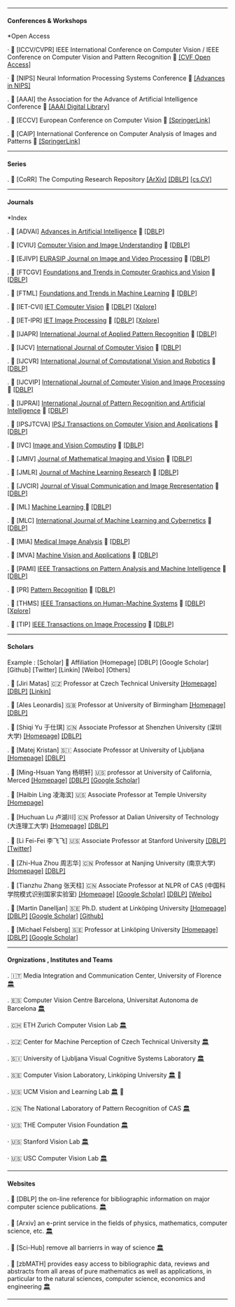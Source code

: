 ﻿
---

#### Conferences & Workshops

*Open Access

· 📘 [ICCV/CVPR] IEEE International Conference on Computer Vision / IEEE Conference on Computer Vision and Pattern Recognition 🎉 [[CVF Open Access]](http://openaccess.thecvf.com/menu.py)

· 📘 [NIPS] Neural Information Processing Systems Conference 🎉 [[Advances in NIPS]](http://papers.nips.cc/)

. 📘 [AAAI] the Association for the Advance of Artificial Intelligence Conference 🎉 [[AAAI Digital Library]](https://aaai.org/Library/library.php)

. 📘 [ECCV] European Conference on Computer Vision 🎉 [[SpringerLink]](https://link.springer.com/conference/eccv)

. 📘 [CAIP] International Conference on Computer Analysis of Images and Patterns 🎉 [[SpringerLink]](https://link.springer.com/conference/caip)

---

#### Series

. 💎 [CoRR] The Computing Research Repository [[ArXiv]](https://arxiv.org/corr/home) [[DBLP]](http://dblp.uni-trier.de/db/journals/corr/index.html) [[cs.CV]](https://arxiv.org/list/cs.CV/recent)

---

#### Journals

*Index


. 📓 [ADVAI] [Advances in Artificial Intelligence](#) 🚀 [[DBLP]](http://dblp.uni-trier.de/db/journals/advai/)

. 📓 [CVIU] [Computer Vision and Image Understanding](#) 🚀 [[DBLP]](http://dblp.uni-trier.de/db/journals/cviu/)

. 📓 [EJIVP] [EURASIP Journal on Image and Video Processing](https://jivp-eurasipjournals.springeropen.com/) 🚀 [[DBLP]](http://dblp.uni-trier.de/db/journals/ejivp/)

. 📓 [FTCGV] [Foundations and Trends in Computer Graphics and Vision](http://www.nowpublishers.com/CGV/) 🚀 [[DBLP]](http://dblp.uni-trier.de/db/journals/ftcgv/)

. 📓 [FTML] [Foundations and Trends in Machine Learning](http://www.nowpublishers.com/MAL/) 🚀 [[DBLP]](http://dblp.uni-trier.de/db/journals/ftml/)

. 📓 [IET-CVI] [IET Computer Vision](#) 🚀 [[DBLP]](http://dblp.uni-trier.de/db/journals/iet-cvi/) [[Xplore]](http://ieeexplore.ieee.org/xpl/RecentIssue.jsp?punumber=4159597)

. 📓 [IET-IPR] [IET Image Processing](#) 🚀 [[DBLP]](http://dblp.uni-trier.de/db/journals/iet-ipr/) [[Xplore]](http://ieeexplore.ieee.org/xpl/RecentIssue.jsp?punumber=4149689)

. 📓 [IJAPR] [International Journal of Applied Pattern Recognition](#) 🚀 [[DBLP]](http://dblp.uni-trier.de/db/journals/ijapr/)

. 📓 [IJCV] [International Journal of Computer Vision](#) 🚀 [[DBLP]](http://dblp.uni-trier.de/db/journals/ijcv/)

. 📓 [IJCVR] [International Journal of Computational Vision and Robotics](#) 🚀 [[DBLP]](http://dblp.uni-trier.de/db/journals/ijcvr/)

. 📓 [IJCVIP] [International Journal of Computer Vision and Image Processing](#) 🚀 [[DBLP]](http://dblp.uni-trier.de/db/journals/ijcvip/)

. 📓 [IJPRAI] [International Journal of Pattern Recognition and Artificial Intelligence](#) 🚀 [[DBLP]](http://dblp.uni-trier.de/db/journals/ijprai/)

. 📓 [IPSJTCVA] [IPSJ Transactions on Computer Vision and Applications](#) 🚀 [[DBLP]](http://dblp.uni-trier.de/db/journals/ipsjtcva/)

. 📓 [IVC] [Image and Vision Computing](#) 🚀 [[DBLP]](http://dblp.uni-trier.de/db/journals/ivc/)

. 📓 [JMIV] [Journal of Mathematical Imaging and Vision](#) 🚀 [[DBLP]](http://dblp.uni-trier.de/db/journals/jmiv/)

. 📓 [JMLR] [Journal of Machine Learning Research](#) 🚀 [[DBLP]](http://dblp.uni-trier.de/db/journals/jmlr/)

. 📓 [JVCIR] [Journal of Visual Communication and Image Representation](#) 🚀 [[DBLP]](http://dblp.uni-trier.de/db/journals/jvcir/)

. 📓 [ML] [Machine Learning ](#) 🚀 [[DBLP]](http://dblp.uni-trier.de/db/journals/ml/)

. 📓 [MLC] [International Journal of Machine Learning and Cybernetics](#) 🚀 [[DBLP]](http://dblp.uni-trier.de/db/journals/mlc/)

. 📓 [MIA] [Medical Image Analysis](#) 🚀 [[DBLP]](http://dblp.uni-trier.de/db/journals/mia/)

. 📓 [MVA] [Machine Vision and Applications](#) 🚀 [[DBLP]](http://dblp.uni-trier.de/db/journals/mva/)

. 📓 [PAMI] [IEEE Transactions on Pattern Analysis and Machine Intelligence](https://www.computer.org/web/tpami) 🚀 [[DBLP]](http://dblp.uni-trier.de/db/journals/pami/)

. 📓 [PR] [Pattern Recognition](https://www.sciencedirect.com/journal/pattern-recognition) 🚀 [[DBLP]](http://dblp.uni-trier.de/db/journals/pr/)

. 📓 [THMS] [IEEE Transactions on Human-Machine Systems](http://www.ieee-smc.org/) 🚀 [[DBLP]](http://dblp.uni-trier.de/db/journals/thms/) [[Xplore]](http://ieeexplore.ieee.org/xpl/RecentIssue.jsp?punumber=6221037)

. 📓 [TIP] [IEEE Transactions on Image Processing](http://www.ewh.ieee.org/soc/sps/tip/) 🚀 [[DBLP]](http://dblp.uni-trier.de/db/journals/tip/)

---

#### Scholars

Example : [Scholar] 🏁 Affiliation [Homepage] [DBLP] [Google Scholar] [Github] [Twitter] [Linkin] [Weibo] [Others]

. 👤 [Jiri Matas] 🇨🇿 Professor at Czech Technical University [[Homepage]](http://cmp.felk.cvut.cz/~matas/) [[DBLP]](http://dblp.uni-trier.de/pers/hd/m/Matas:Jiri) [[Linkin]](https://www.linkedin.com/in/jiri-matas-5627972b/)

. 👤 [Ales Leonardis] 🇬🇧 Professor at University of Birmingham [[Homepage]](http://www.cs.bham.ac.uk/~leonarda/) [[DBLP]](http://dblp.uni-trier.de/pers/hd/l/Leonardis:Ales)

. 👤 [Shiqi Yu 于仕琪] 🇨🇳 Associate Professor at Shenzhen University (深圳大学) [[Homepage]](http://yushiqi.cn/) [[DBLP]](http://dblp.uni-trier.de/pers/hd/y/Yu:Shiqi)

. 👤 [Matej Kristan] 🇸🇮 Associate Professor at University of Ljubljana [[Homepage]](http://www.vicos.si/People/Matejk) [[DBLP]](http://dblp.uni-trier.de/pers/hd/k/Kristan:Matej)

. 👤 [Ming-Hsuan Yang 杨明轩] 🇺🇸 professor at University of California, Merced [[Homepage]](http://faculty.ucmerced.edu/mhyang/) [[DBLP]](http://dblp.uni-trier.de/pers/hd/y/Yang_0001:Ming=Hsuan) [[Google Scholar]](https://scholar.google.com/citations?user=p9-ohHsAAAAJ&hl=en)

. 👤 [Haibin Ling 凌海滨] 🇺🇸 Associate Professor at Temple University [[Homepage]](http://www.dabi.temple.edu/~hbling/)

. 👤 [Huchuan Lu 卢湖川] 🇨🇳 Professor at Dalian University of Technology (大连理工大学) [[Homepage]](http://ice.dlut.edu.cn/lu/) [[DBLP]](http://dblp.uni-trier.de/pers/hd/l/Lu:Huchuan)

. 👤 [Li Fei-Fei 李飞飞] 🇺🇸 Associate Professor at Stanford University [[DBLP]](http://dblp.uni-trier.de/pers/hd/l/Li:Fei=Fei) [[Twitter]](https://twitter.com/drfeifei)

. 👤 [Zhi-Hua Zhou 周志华] 🇨🇳 Professor at Nanjing University (南京大学) [[Homepage]](https://cs.nju.edu.cn/zhouzh/) [[DBLP]](http://dblp.uni-trier.de/pers/hd/z/Zhou:Zhi=Hua)

. 👤 [Tianzhu Zhang 张天柱] 🇨🇳 Associate Professor at NLPR of CAS (中国科学院模式识别国家实验室) [[Homepage]](http://nlpr-web.ia.ac.cn/mmc/homepage/tzzhang/index.html) [[Google Scholar]](https://scholar.google.com/citations?hl=en&user=9sCGe-gAAAAJ) [[DBLP]](http://dblp.uni-trier.de/pers/hy/z/Zhang:Tianzhu.html) [[Weibo]](https://weibo.com/zhouzh2012)

. 👤 [Martin Danelljan] 🇸🇪 Ph.D. student at Linköping University [[Homepage]](http://users.isy.liu.se/en/cvl/marda26/) [[DBLP]](http://dblp.uni-trier.de/pers/hd/d/Danelljan:Martin) [[Google Scholar]](https://scholar.google.com/citations?user=NCSSpMkAAAAJ) [[Github]](https://github.com/martin-danelljan)

. 👤 [Michael Felsberg] 🇸🇪 Professor at Linköping University [[Homepage]](http://people.isy.liu.se/cvl/mfe/) [[DBLP]](http://dblp.uni-trier.de/pers/hd/f/Felsberg:Michael) [[Google Scholar]](https://scholar.google.com/citations?hl=en&user=lkWfR08AAAAJ)

---

#### Orgnizations , Institutes and Teams

. 🇮🇹 Media Integration and Communication Center, University of Florence [🏛](https://www.micc.unifi.it/)

. 🇪🇸 Computer Vision Centre Barcelona, Universitat Autonoma de Barcelona [🏛](http://www.cvc.uab.es/)

. 🇨🇭 ETH Zurich Computer Vision Lab [🏛](http://www.vision.ee.ethz.ch/)

. 🇨🇿 Center for Machine Perception of Czech Technical University  [🏛](http://cmp.felk.cvut.cz/)

. 🇸🇮 University of Ljubljana Visual Cognitive Systems Laboratory  [🏛](http://www.vicos.si/)

. 🇸🇪 Computer Vision Laboratory, Linköping University [🏛](http://www.cvl.isy.liu.se/) 🚩

. 🇺🇸 UCM Vision and Learning Lab [🏛](http://vllab.ucmerced.edu/) 🚩

. 🇨🇳 The National Laboratory of Pattern Recognition of CAS [🏛](http://www.nlpr.ia.ac.cn/CN/model/index.shtml)

· 🇺🇸 THE Computer Vision Foundation [🏛](https://www.thecvf.com/)

· 🇺🇸 Stanford Vision Lab [🏛](http://vision.stanford.edu/)

· 🇺🇸 USC Computer Vision Lab [🏛](http://iris.usc.edu/USC-Computer-Vision.html)

---

#### Websites

. 🎈 [DBLP] the on-line reference for bibliographic information on major computer science publications. [🏛](http://dblp.uni-trier.de)

. 🎈 [Arxiv] an e-print service in the fields of physics, mathematics, computer science, etc. [🏛](https://arxiv.org)

. 🎈 [Sci-Hub] remove all barrierrs in way of science [🏛](http://www.sci-hub.cc)

. 🎈 [zbMATH] provides easy access to bibliographic data, reviews and abstracts from all areas of pure mathematics as well as applications, in particular to the natural sciences, computer science, economics and engineering [🏛](https://zbmath.org/)

---